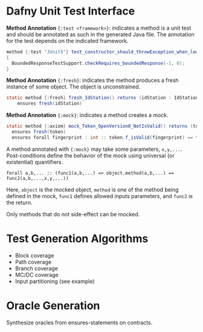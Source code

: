 # Dafny Unit Test Interface

**Method Annotation** `{:test <framework>}`: indicates a method is a unit test and should be annotated as such in the generated Java file. The annotation for the test depends on the indicated framework. 

```java
method {:test "JUnit5"} test_constructor_should_throwException_when_lowerBoundLessThanZero() 
{
  BoundedResponseTestSupport.checkRequires_boundedResponse(-1, 0);
}
```

**Method Annotation** `{:fresh}`: indicates the method produces a fresh instance of some object. The object is unconstrained.

```java
static method {:fresh} fresh_IdStation() returns (idStation : IdStation)
    ensures fresh(idStation)
```

**Method Annotation** `{:mock}`: indicates a method creates a mock.

```java
static method {:axiom} mock_Token_OpenVersion0_NotIsValid() returns (token : Token) 
  ensures fresh(token)
  ensures forall fingerprint : int :: token.f_isValid(fingerprint) == false;
```

A method annotated with `{:mock}` may take some parameters, `x,y,...`. Post-conditions define the behavior of the mock using universal (or existential) quantifiers.

 ```
 forall a,b,... :: (func1(a,b,...) => object.method(a,b,...) == func2(a,b,...,x,y,...))
 ```
 
Here, `object` is the mocked object, `method` is one of the method being defined in the mock, `func1` defines allowed inputs parameters, and `func2` is the return. 

Only methods that do not side-effect can be mocked.

# Test Generation Algorithms

  * Block coverage
  * Path coverage
  * Branch coverage
  * MC/DC coverage
  * Input partitioning (see example)

# Oracle Generation

Synthesize oracles from ensures-statements on contracts.
